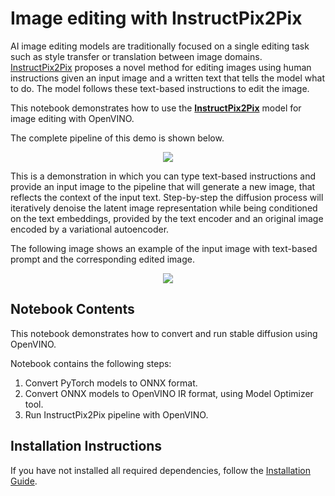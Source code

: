 # Image editing with InstructPix2Pix

AI image editing models are traditionally focused on a single editing task such as style transfer or translation between image domains. [InstructPix2Pix](https://www.timothybrooks.com/instruct-pix2pix/) proposes a novel method for editing images using human instructions given an input image and a written text that tells the model what to do. The model follows these text-based instructions to edit the image.

This notebook demonstrates how to use the **[InstructPix2Pix](https://github.com/timothybrooks/instruct-pix2pix)** model for image editing with OpenVINO.

The complete pipeline of this demo is shown below.

<p align="center">
    <img src="https://user-images.githubusercontent.com/29454499/214895365-3063ac11-0486-4d9b-9e25-8f469aba5e5d.png"/>
</p>

This is a demonstration in which you can type text-based instructions and provide an input image to the pipeline that will generate a new image, that reflects the context of the input text.
Step-by-step the diffusion process will iteratively denoise the latent image representation while being conditioned on the text embeddings, provided by the text encoder and an original image encoded by a variational autoencoder.

The following image shows an example of the input image with text-based prompt and the corresponding edited image.

<p align="center">
    <img src="https://user-images.githubusercontent.com/29454499/219943222-d46a2e2d-d348-4259-8431-37cf14727eda.png"/>
</p>

## Notebook Contents

This notebook demonstrates how to convert and run stable diffusion using OpenVINO.

Notebook contains the following steps:
1. Convert PyTorch models to ONNX format.
2. Convert ONNX models to OpenVINO IR format, using Model Optimizer tool.
3. Run InstructPix2Pix pipeline with OpenVINO.

## Installation Instructions

If you have not installed all required dependencies, follow the [Installation Guide](../../README.md).
